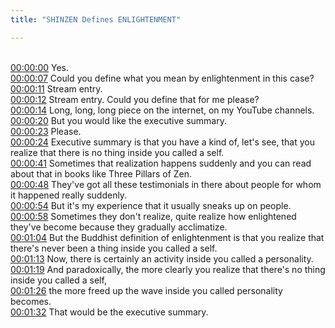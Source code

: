 ```yaml
---
title: "SHINZEN Defines ENLIGHTENMENT"

---
```

<br>[00:00:00](https://www.youtube.com/watch?v=fQrUx010gvI&t=0)   Yes. 
<br>[00:00:07](https://www.youtube.com/watch?v=fQrUx010gvI&t=7)   Could you define what you mean by enlightenment in this case? 
<br>[00:00:11](https://www.youtube.com/watch?v=fQrUx010gvI&t=11)   Stream entry. 
<br>[00:00:12](https://www.youtube.com/watch?v=fQrUx010gvI&t=12)   Stream entry. Could you define that for me please? 
<br>[00:00:14](https://www.youtube.com/watch?v=fQrUx010gvI&t=14)   Long, long, long piece on the internet, on my YouTube channels. 
<br>[00:00:20](https://www.youtube.com/watch?v=fQrUx010gvI&t=20)   But you would like the executive summary. 
<br>[00:00:23](https://www.youtube.com/watch?v=fQrUx010gvI&t=23)   Please. 
<br>[00:00:24](https://www.youtube.com/watch?v=fQrUx010gvI&t=24)   Executive summary is that you have a kind of, let's see, that you realize that there is no thing inside you called a self. 
<br>[00:00:41](https://www.youtube.com/watch?v=fQrUx010gvI&t=41)   Sometimes that realization happens suddenly and you can read about that in books like Three Pillars of Zen. 
<br>[00:00:48](https://www.youtube.com/watch?v=fQrUx010gvI&t=48)   They've got all these testimonials in there about people for whom it happened really suddenly. 
<br>[00:00:54](https://www.youtube.com/watch?v=fQrUx010gvI&t=54)   But it's my experience that it usually sneaks up on people. 
<br>[00:00:58](https://www.youtube.com/watch?v=fQrUx010gvI&t=58)   Sometimes they don't realize, quite realize how enlightened they've become because they gradually acclimatize. 
<br>[00:01:04](https://www.youtube.com/watch?v=fQrUx010gvI&t=64)   But the Buddhist definition of enlightenment is that you realize that there's never been a thing inside you called a self. 
<br>[00:01:13](https://www.youtube.com/watch?v=fQrUx010gvI&t=73)   Now, there is certainly an activity inside you called a personality. 
<br>[00:01:19](https://www.youtube.com/watch?v=fQrUx010gvI&t=79)   And paradoxically, the more clearly you realize that there's no thing inside you called a self, 
<br>[00:01:26](https://www.youtube.com/watch?v=fQrUx010gvI&t=86)   the more freed up the wave inside you called personality becomes. 
<br>[00:01:32](https://www.youtube.com/watch?v=fQrUx010gvI&t=92)   That would be the executive summary. 
<br>